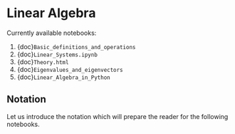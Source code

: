 # Linear Algebra

Currently available notebooks:

1. {doc}`Basic_definitions_and_operations`
2. {doc}`Linear_Systems.ipynb`
3. {doc}`Theory.html`
4. {doc}`Eigenvalues_and_eigenvectors`
5. {doc}`Linear_Algebra_in_Python`


## Notation

Let us introduce the notation which will prepare the reader for the following notebooks.
